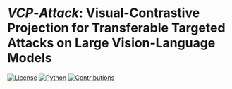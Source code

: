 # $VCP\text{-}Attack$: Visual-Contrastive Projection for Transferable Targeted Attacks on Large Vision-Language Models
[![License](https://img.shields.io/badge/License-MIT-gold)](https://github.com/CharmingKillr/VCP-Attack#MIT-1-ov-file)
[![Python](https://img.shields.io/badge/python-3.9.21-blue)](https://www.python.org/downloads/release/python-3921/)
[![Contributions](https://img.shields.io/badge/contributions-welcome-green)](https://github.com/CharmingKillr/VCP-Attack/issues)
